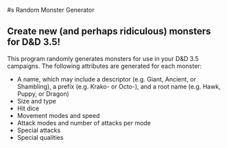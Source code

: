 #s Random Monster Generator
## Create new (and perhaps ridiculous) monsters for D&D 3.5!
This program randomly generates monsters for use in your D&D 3.5 campaigns. The following attributes are generated for each monster:
+ A name, which may include a descriptor (e.g. Giant, Ancient, or Shambling), a prefix (e.g. Krako- or Octo-), and a root name (e.g. Hawk, Puppy, or Dragon)
+ Size and type
+ Hit dice
+ Movement modes and speed
+ Attack modes and number of attacks per mode
+ Special attacks
+ Special qualities